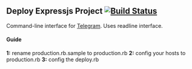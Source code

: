 ## Deploy Expressjs Project [![Build Status](https://travis-ci.org/vysheng/tg.png)](https://travis-ci.org/vysheng/tg)

Command-line interface for [Telegram](http://telegram.org). Uses readline interface.

#### Guide

**1:** rename production.rb.sample to production.rb
**2:** config your hosts to production.rb
**3:** config the deploy.rb